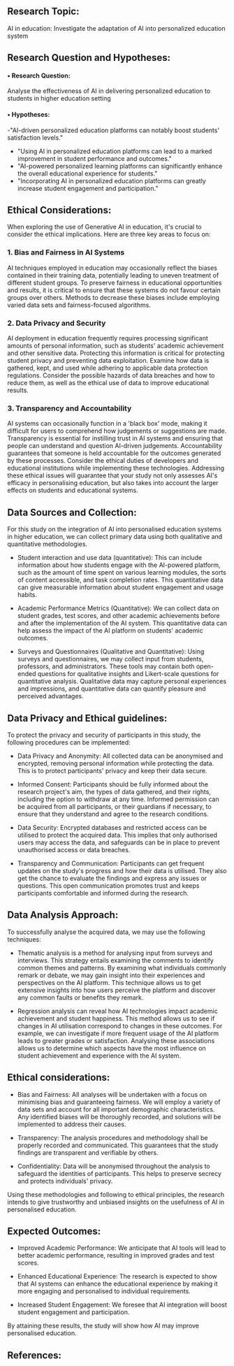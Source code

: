 ## Research Topic:<br />
 AI in education: Investigate the adaptation of AI into personalized education system

## Research Question and Hypotheses:<br />

#### •	Research Question:<br />

Analyse the effectiveness of AI in delivering personalized education to students in higher education setting

#### •	Hypotheses:<br />

-"AI-driven personalized education platforms can notably boost students' satisfaction levels."
-  "Using AI in personalized education platforms can lead to a marked improvement in student performance and outcomes."
- "AI-powered personalized learning platforms can significantly enhance the overall educational experience for students."
- "Incorporating AI in personalized education platforms can greatly increase student engagement and participation."


## Ethical Considerations:<br />
When exploring the use of Generative AI in education, it's crucial to consider the ethical implications. Here are three key areas to focus on:

### 1. **Bias and Fairness in AI Systems**
AI techniques employed in education may occasionally reflect the biases contained in their training data, potentially leading to uneven treatment of different student groups.
To preserve fairness in educational opportunities and results, it is critical to ensure that these systems do not favour certain groups over others. Methods to decrease these biases include employing varied data sets and fairness-focused algorithms.

### 2. **Data Privacy and Security**
AI deployment in education frequently requires processing significant amounts of personal information, such as students' academic achievement and other sensitive data.
Protecting this information is critical for protecting student privacy and preventing data exploitation. Examine how data is gathered, kept, and used while adhering to applicable data protection regulations. Consider the possible hazards of data breaches and how to reduce them, as well as the ethical use of data to improve educational results.

### 3. **Transparency and Accountability**
AI systems can occasionally function in a 'black box' mode, making it difficult for users to comprehend how judgements or suggestions are made.
Transparency is essential for instilling trust in AI systems and ensuring that people can understand and question AI-driven judgements. Accountability guarantees that someone is held accountable for the outcomes generated by these processes. Consider the ethical duties of developers and educational institutions while implementing these technologies.
Addressing these ethical issues will guarantee that your study not only assesses AI's efficacy in personalising education, but also takes into account the larger effects on students and educational systems.

## Data Sources and Collection:<br />
For this study on the integration of AI into personalised education systems in higher education, we can collect primary data using both qualitative and quantitative methodologies. 

- Student interaction and use data (quantitative): This can include information about how students engage with the AI-powered platform, such as the amount of time spent on various learning modules, the sorts of content accessible, and task completion rates. This quantitative data can give measurable information about student engagement and usage habits.

- Academic Performance Metrics (Quantitative): We can collect data on student grades, test scores, and other academic achievements before and after the implementation of the AI system. This quantitative data can help assess the impact of the AI platform on students' academic outcomes.

- Surveys and Questionnaires (Qualitative and Quantitative): Using surveys and questionnaires, we may collect input from students, professors, and administrators. These tools may contain both open-ended questions for qualitative insights and Likert-scale questions for quantitative analysis. Qualitative data may capture personal experiences and impressions, and quantitative data can quantify pleasure and perceived advantages.

## Data Privacy and Ethical guidelines:<br />
To protect the privacy and security of participants in this study, the following procedures can be implemented:

- Data Privacy and Anonymity: All collected data can be anonymised and encrypted, removing personal information while protecting the data. This is to protect participants' privacy and keep their data secure.

- Informed Consent: Participants should be fully informed about the research project's aim, the types of data gathered, and their rights, including the option to withdraw at any time. Informed permission can be acquired from all participants, or their guardians if necessary, to ensure that they understand and agree to the research conditions.

- Data Security: Encrypted databases and restricted access can be utilised to protect the acquired data. This implies that only authorised users may access the data, and safeguards can be in place to prevent unauthorised access or data breaches.

- Transparency and Communication: Participants can get frequent updates on the study's progress and how their data is utilised. They also get the chance to evaluate the findings and express any issues or questions. This open communication promotes trust and keeps participants comfortable and informed during the research.

## Data Analysis Approach:<br />
To successfully analyse the acquired data, we may use the following techniques:

- Thematic analysis is a method for analysing input from surveys and interviews. This strategy entails examining the comments to identify common themes and patterns. By examining what individuals commonly remark or debate, we may gain insight into their experiences and perspectives on the AI platform. This technique allows us to get extensive insights into how users perceive the platform and discover any common faults or benefits they remark.

- Regression analysis can reveal how AI technologies impact academic achievement and student happiness. This method allows us to see if changes in AI utilisation correspond to changes in these outcomes. For example, we can investigate if more frequent usage of the AI platform leads to greater grades or satisfaction. Analysing these associations allows us to determine which aspects have the most influence on student achievement and experience with the AI system.

## Ethical considerations:<br />
- Bias and Fairness: All analyses will be undertaken with a focus on minimising bias and guaranteeing fairness. We will employ a variety of data sets and account for all important demographic characteristics. Any identified biases will be thoroughly recorded, and solutions will be implemented to address their causes.

- Transparency: The analysis procedures and methodology shall be properly recorded and communicated. This guarantees that the study findings are transparent and verifiable by others.

- Confidentiality: Data will be anonymised throughout the analysis to safeguard the identities of participants. This helps to preserve secrecy and protects individuals' privacy.

Using these methodologies and following to ethical principles, the research intends to give trustworthy and unbiased insights on the usefulness of AI in personalised education.


## Expected Outcomes:<br />

- Improved Academic Performance: We anticipate that AI tools will lead to better academic performance, resulting in improved grades and test scores.

- Enhanced Educational Experience: The research is expected to show that AI systems can enhance the educational experience by making it more engaging and personalised to individual requirements.

- Increased Student Engagement: We foresee that AI integration will boost student engagement and participation.

By attaining these results, the study will show how AI may improve personalised education.

## References:<br />


